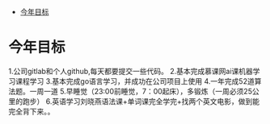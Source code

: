 
- [今年目标](#今年目标)

# 今年目标
  1.公司gitlab和个人github,每天都要提交一些代码。
  2.基本完成慕课网ai课机器学习课程学习
  3.基本完成go语言学习，并成功在公司项目上使用
  4.一年完成52道算法题。一周一道
  5.早睡觉（23:00前睡觉，7：00起床），多锻炼（一周必须25公里的跑步）
  6.英语学习刘晓燕语法课+单词课完全学完+找两个英文电影，做到能完全背下来。。














